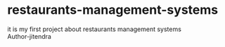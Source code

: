# restaurants-management-systems
it is my first project about restaurants management systems<br> 
Author-jitendra
